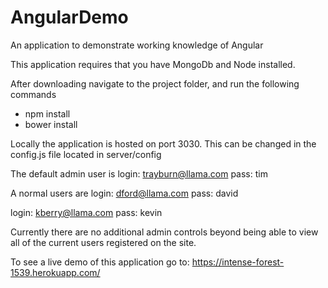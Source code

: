 # AngularDemo
An application to demonstrate working knowledge of Angular

This application requires that you have MongoDb and Node installed.

After downloading navigate to the project folder, and run the following commands
* npm install
* bower install

Locally the application is hosted on port 3030. This can be changed in the config.js file located in server/config

The default admin user is
login: trayburn@llama.com
pass: tim

A normal users are
login: dford@llama.com
pass: david

login: kberry@llama.com
pass: kevin

Currently there are no additional admin controls beyond being able to view all of the current users registered on the site.

To see a live demo of this application go to: https://intense-forest-1539.herokuapp.com/